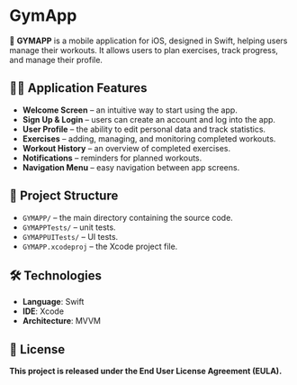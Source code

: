 # GymApp

📱 **GYMAPP** is a mobile application for iOS, designed in Swift, helping users manage their workouts. It allows users to plan exercises, track progress, and manage their profile.

## 🏋️‍♂️ Application Features

- **Welcome Screen** – an intuitive way to start using the app.
- **Sign Up & Login** – users can create an account and log into the app.
- **User Profile** – the ability to edit personal data and track statistics.
- **Exercises** – adding, managing, and monitoring completed workouts.
- **Workout History** – an overview of completed exercises.
- **Notifications** – reminders for planned workouts.
- **Navigation Menu** – easy navigation between app screens.

## 📂 Project Structure

- `GYMAPP/` – the main directory containing the source code.
- `GYMAPPTests/` – unit tests.
- `GYMAPPUITests/` – UI tests.
- `GYMAPP.xcodeproj` – the Xcode project file.

## 🛠️ Technologies

- **Language**: Swift
- **IDE**: Xcode
- **Architecture**: MVVM

## 📜 License
**This project is released under the End User License Agreement (EULA).** 
